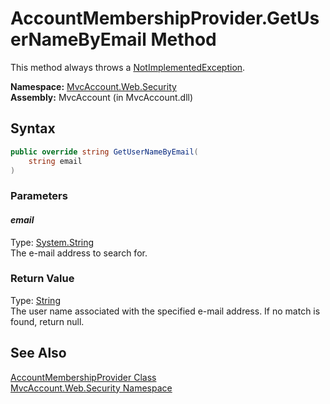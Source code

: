 AccountMembershipProvider.GetUserNameByEmail Method
===================================================
This method always throws a [NotImplementedException][1].

**Namespace:** [MvcAccount.Web.Security][2]  
**Assembly:** MvcAccount (in MvcAccount.dll)

Syntax
------

```csharp
public override string GetUserNameByEmail(
	string email
)
```

### Parameters

#### *email*
Type: [System.String][3]  
The e-mail address to search for.

### Return Value
Type: [String][3]  
 The user name associated with the specified e-mail address. If no match is found, return null. 

See Also
--------
[AccountMembershipProvider Class][4]  
[MvcAccount.Web.Security Namespace][2]  

[1]: http://msdn.microsoft.com/en-us/library/6byb74h9
[2]: ../README.md
[3]: http://msdn.microsoft.com/en-us/library/s1wwdcbf
[4]: README.md